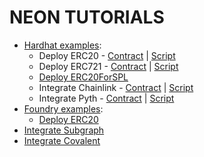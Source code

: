 # NEON TUTORIALS

* [Hardhat examples](https://github.com/neonlabsorg/neon-tutorials/tree/main/hardhat):
    * Deploy ERC20 - [Contract](https://github.com/neonlabsorg/neon-tutorials/tree/main/hardhat/contracts/TestERC20) | [Script](https://github.com/neonlabsorg/neon-tutorials/tree/main/hardhat/scripts/TestERC20)
    * Deploy ERC721 - [Contract](https://github.com/neonlabsorg/neon-tutorials/tree/main/hardhat/contracts/TestERC721) | [Script](https://github.com/neonlabsorg/neon-tutorials/tree/main/hardhat/scripts/TestERC721)
    * [Deploy ERC20ForSPL](https://github.com/neonlabsorg/neon-tutorials/tree/main/ERC20ForSPL)
    * Integrate Chainlink - [Contract](https://github.com/neonlabsorg/neon-tutorials/tree/main/hardhat/contracts/TestChainlink) | [Script](https://github.com/neonlabsorg/neon-tutorials/tree/main/hardhat/scripts/TestChainlink)
    * Integrate Pyth - [Contract](https://github.com/neonlabsorg/neon-tutorials/tree/main/hardhat/contracts/TestPyth) | [Script](https://github.com/neonlabsorg/neon-tutorials/tree/main/hardhat/scripts/TestPyth)
* [Foundry examples](https://github.com/neonlabsorg/neon-tutorials/tree/main/foundry):
    * [Deploy ERC20](https://github.com/neonlabsorg/neon-tutorials/tree/main/foundry/src/TestERC20)
* [Integrate Subgraph](https://github.com/neonlabsorg/neon-tutorials/tree/main/the-graph-test)
* [Integrate Covalent](https://github.com/neonlabsorg/neon-tutorials/tree/main/covalent)
